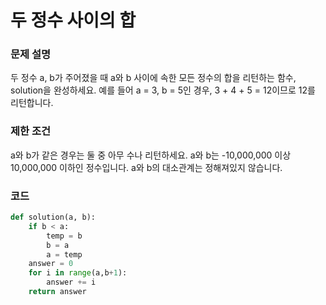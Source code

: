 # 두 정수 사이의 합
### 문제 설명
두 정수 a, b가 주어졌을 때 a와 b 사이에 속한 모든 정수의 합을 리턴하는 함수, solution을 완성하세요.
예를 들어 a = 3, b = 5인 경우, 3 + 4 + 5 = 12이므로 12를 리턴합니다.

### 제한 조건
a와 b가 같은 경우는 둘 중 아무 수나 리턴하세요.
a와 b는 -10,000,000 이상 10,000,000 이하인 정수입니다.
a와 b의 대소관계는 정해져있지 않습니다.

### 코드
```python
def solution(a, b):
    if b < a:
        temp = b
        b = a
        a = temp
    answer = 0
    for i in range(a,b+1):
        answer += i
    return answer
```
